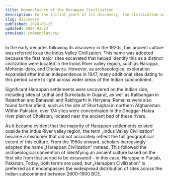 ```yaml
---
title: Nomenclature of the Harappan Civilization
description: In the initial years of its discovery, the civilization was known as the Indus Valley civilization.
slug: discovery
published: 2024-03-23
updated: 2024-03-23
previous: /nomenclature/
---
```


In the early decades following its discovery in the 1920s, this ancient culture was referred to as the Indus Valley Civilization. This name was adopted because the first major sites excavated that helped identify this as a distinct civilization were located in the Indus River valley region, such as Harappa, Mohenjo-daro, and Dholavira. However, as archaeological exploration expanded after Indian independence in 1947, many additional sites dating to this period came to light across wider areas of the Indian subcontinent.

Significant Harappan settlements were uncovered on the Indian side, including sites at Lothal and Surkotada in Gujarat, as well as Kalibangan in Rajasthan and Banawali and Rakhigarhi in Haryana. Remains were also found farther afield, such as the site of Shortughai in northern Afghanistan. Within Pakistan, over 174 sites were concentrated in the Ghaggar-Hakra river plain of Cholistan, located near the ancient bed of these rivers.

As it became evident that the majority of Harappan settlements existed outside the Indus River valley region, the term „Indus Valley Civilization“ became a misnomer that did not accurately reflect the full geographical extent of this culture. From the 1950s onward, scholars increasingly adopted the name „Harappan Civilization“ instead. This followed the archaeological convention of identifying an ancient culture based on the first site from that period to be excavated – in this case, Harappa in Punjab, Pakistan. Today, both terms are used, but „Harappan Civilization“ is preferred as it encompasses the widespread distribution of sites across the Indian subcontinent between 2600–1900 BCE.
